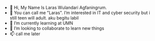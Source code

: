 - 👋 Hi, My Name Is Laras Wulandari Agfaningrum. 
- 👀 You can call me "Laras". I’m interested in IT and cyber security but i still teen will adult. aku begitu labil
- 🌱 I’m currently learning at UMN
- 💞️ I’m looking to collaborate to learn new things
- 📫 call me later

<!---
agfaningrum/agfaningrum is a ✨ special ✨ repository because its `README.md` (this file) appears on your GitHub profile.
You can click the Preview link to take a look at your changes.
--->
